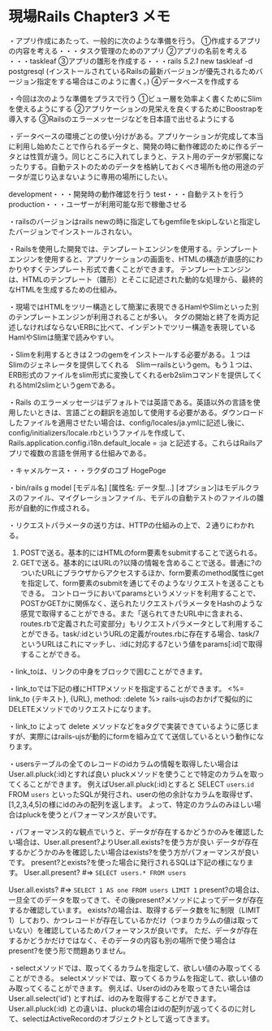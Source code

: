 # 現場Rails Chapter3 メモ

・アプリ作成にあたって、一般的に次のような準備を行う。
①作成するアプリの内容を考える・・・タスク管理のためのアプリ
②アプリの名前を考える ・・・taskleaf
③アプリの雛形を作成する・・・rails _5.2.1_ new taskleaf -d postgresql (インストールされているRailsの最新バージョンが優先されるためバージョン指定をする場合はこのように書く。)
④データベースを作成する

・今回は次のような準備をプラスで行う
①ビュー層を効率よく書くためにSlimを使えるようにする
②アプリケーションの見栄えを良くするためにBoostrapを導入する
③Railsのエラーメッセージなどを日本語で出せるようにする

・データベースの環境ごとの使い分けがある。アプリケーションが完成して本当に利用し始めたことで作られるデータと、開発の時に動作確認のために作るデータとは性質が違う。同じところに入れてしまうと、テスト用のデータが邪魔になったりする。自動テストのためのデータを格納しておくべき場所も他の用途のデータが混じり込まないように専用の場所にしたい。

development・・・開発時の動作確認を行う
test・・・自動テストを行う
production・・・ユーザーが利用可能な形で稼働させる

・railsのバージョンはrails newの時に指定してもgemfileをskipしないと指定したバージョンでインストールされない。

・Railsを使用した開発では、テンプレートエンジンを使用する。テンプレートエンジンを使用すると、アプリケーションの画面を、HTMLの構造が直感的にわかりやすくテンプレート形式で書くことができます。
テンプレートエンジンは、HTMLのテンプレート（雛形）とそこに記述された動的な処理から、最終的なHTMLを生成するための仕組み。

・現場ではHTMLをツリー構造として簡潔に表現できるHamlやSlimといった別のテンプレートエンジンが利用されることが多い。
タグの開始と終了を両方記述しなければならないERBに比べて、インデントでツリー構造を表現しているHamlやSlimは簡潔で読みやすい。

・Slimを利用するときは２つのgemをインストールする必要がある。１つはSlimのジェネレータを提供してくれる　Slimーrailsというgem。もう１つは、ERB形式のファイルをslim形式に変換してくれるerb2slimコマンドを提供してくれるhtml2slimというgemである。

・Rails のエラーメッセージはデフォルトでは英語である。英語以外の言語を使用したいときは、言語ごとの翻訳を追加して使用する必要がある。ダウンロードしたファイルを適用させたい場合は、config/locales/ja.ymlに記述し後に、config/initializers/locale.rbというファイルを作成して、Rails.application.config.i18n.default_locale = :ja と記述する。これらはRailsアプリで複数の言語を併用する仕組みである。

・キャメルケース・・・ラクダのコブ HogePoge

・bin/rails g model [モデル名] [属性名: データ型…] [オプション]はモデルクラスのファイル、マイグレーションファイル、モデルの自動テストのファイルの雛形が自動的に作成される。

・リクエストパラメータの送り方は、HTTPの仕組みの上で、２通りにわかれる。
1. POSTで送る。基本的にはHTMLのform要素をsubmitすることで送られる。
2. GETで送る。基本的にはURLの?以降の情報を含めることで送る。普通に?のついたURLにブラウザからアクセスするほか、form要素のmethod属性にgetを指定して、form要素のsubmitを通じてそのようなリクエストを送ることもできる。
コントローラにおいてparamsというメソッドを利用することで、POSTかGETかに関係なく、送られたリクエストパラメータをHashのような感覚で取得することができる。また「送られてきたURL中に含まれる、routes.rbで定義された可変部分」もリクエストパラメータとして利用することができる。task/:idというURLの定義がroutes.rbに存在する場合、task/7というURLはこれにマッチし、:idに対応する7という値をparams[:id]で取得することができる。

・link_toは、リンクの中身をブロックで囲むことができます。

・link_toでは下記の様にHTTPメソッドを指定することができます。
<%= link_to {テキスト}, {URL}, method: :delete %>
rails-ujsのおかげで擬似的にDELETEメソッドでのリクエストになります。

・link_to によって delete メソッドなどをaタグで実装できているように感じますが、実際にはrails-ujsが動的にformを組み立てて送信しているという動作になります。

・usersテーブルの全てのレコードのidカラムの情報を取得したい場合はUser.all.pluck(:id)とすれば良い
pluckメソッドを使うことで特定のカラムを取ってくることができます。
例えばUser.all.pluck(:id)とすると
SELECT `users`.`id` FROM `users`
といったSQLが発行され、userの他の余計なカラムを取得せず、[1,2,3,4,5]の様にidのみの配列を返します。 よって、特定のカラムのみほしい場合はpluckを使うとパフォーマンスが良いです。

・パフォーマンス的な観点でいうと、データが存在するかどうかのみを確認したい場合は、User.all.present?よりUser.all.exists?を使う方が良い
データが存在するかどうかのみを確認したい場合はexists?を使う方がパフォーマンスが良いです。
present?とexists?を使った場合に発行されるSQLは下記の様になります。
User.all.present?
#=> `SELECT users.* FROM users`

User.all.exists?
#=> `SELECT 1 AS one FROM users LIMIT 1`
present?の場合は、一旦全てのデータを取ってきて、その後present?メソッドによってデータが存在するか確認しています。
exists?の場合は、取得するデータ数を1に制限（LIMIT 1）しており、かつレコードが存在しているかだけ（つまりカラムの値は取っていない）を確認しているためパフォーマンスが良いです。
ただ、データが存在するかどうかだけではなく、そのデータの内容も別の場所で使う場合はpresent?を使う形で問題ありません。


・selectメソッドでは、取ってくるカラムを指定して、欲しい値のみ取ってくることができる。
selectメソッドでは、取ってくるカラムを指定して、欲しい値のみ取ってくることができます。
例えば、Userのidのみを取ってきたい場合は
User.all.select('id')
とすれば、idのみを取得することができます。
User.all.pluck(:id)
との違いは、pluckの場合はidの配列が返ってくるのに対して、selectはActiveRecordのオブジェクトとして返ってきます。
